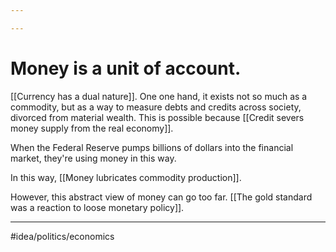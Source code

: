 ```yaml
---

---
```

# Money is a unit of account. 
[[Currency has a dual nature]]. One one hand, it exists not so much as a commodity, but as a way to measure debts and credits across society, divorced from material wealth. This is possible because [[Credit severs money supply from the real economy]]. 

When the Federal Reserve pumps billions of dollars into the financial market, they're using money in this way. 

In this way, [[Money lubricates commodity production]]. 

However, this abstract view of money can go too far. [[The gold standard was a reaction to loose monetary policy]]. 

---
#idea/politics/economics 